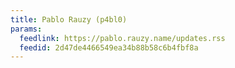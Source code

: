 ```yaml
---
title: Pablo Rauzy (p4bl0)
params:
  feedlink: https://pablo.rauzy.name/updates.rss
  feedid: 2d47de4466549ea34b88b58c6b4fbf8a
---
```


